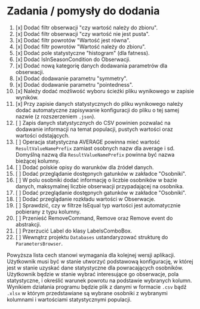 # Zadania / pomysły do dodania

1. [x] Dodać filtr obserwacji "czy wartość należy do zbioru".
2. [x] Dodać filtr obserwacji "czy wartość nie jest pusta".
3. [x] Dodać filtr powrotów "Wartość jest równa".
4. [x] Dodać filtr powrotów "Wartość należy do zbioru".
5. [x] Dodać pole statystyczne "histogram" (dla fatness).
6. [x] Dodać IsInSeasonCondition do Obserwacji.
7. [x] Dodać nową kategorię danych dodawania parametrów dla obserwacji.
8. [x] Dodać dodawanie parametru "symmetry".
9. [x] Dodać dodawanie parametru "pointedness".
10. [x] Należy dodać możliwość wyboru ścieżki pliku wynikowego w zapisie wyników. 
11. [x] Przy zapisie danych statystycznych do pliku wynikowego należy dodać automatyczne zapisywanie konfiguracji do pliku o tej samej nazwie (z rozszerzeniem `.json`).
12. [ ] Zapis danych statystycznych do CSV powinien pozwalać na dodawanie informacji na temat populacji, pustych wartości oraz wartości odstających.
13. [ ] Operacja statystyczna AVERAGE powinna mieć wartość `ResultValueNamePrefix` zamiast osobnych nazw dla average i sd. Domyślną nazwą dla `ResultValueNamePrefix` powinna być nazwa bieżącej kolumny.
14. [ ] Dodać polskie opisy do warunków dla źródeł danych.
15. [ ] Dodać przeglądanie dostępnych gatunków w zakładce "Osobniki".
16. [ ] W polu osobniki dodać informację o liczbie osobników w bazie danych, maksymalnej liczbie obserwacji przypadającej na osobnika.
17. [ ] Dodać przeglądanie dostępnych gatunków w zakładce "Osobniki".
18. [ ] Dodać przeglądanie rozkładu wartości w Obserwacje.
19. [ ] Sprawdzić, czy w filtrze IsEqual typ wartości jest automatycznie pobierany z typu kolumny.
20. [ ] Przenieść RemoveCommand, Remove oraz Remove event do abstrakcji.
21. [ ] Przerzucić Label do klasy LabelsComboBox.
22. [ ] Wewnątrz projektu `Databases` ustandaryzować strukturę do `ParametersBrowser`.

Powyższa lista cech stanowi wymagania dla kolejnej wersji aplikacji. Użytkownik musi być w stanie utworzyć podstawową konfigurację, w której jest w stanie uzyskać dane statystyczne dla powracających osobników. Użytkownik będzie w stanie wybrać interesujące go obserwacje, pola statystyczne, i określić warunek powrotu na podstawie wybranych kolumn. Wynikiem działania programu będzie plik z danymi w formacie `.csv` bądź `.xlsx` w którym przedstawiane są wybrane osobniki z wybranymi kolumnami i wartościami statystycznymi populacji.